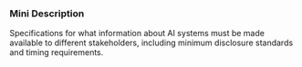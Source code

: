 ### Mini Description

Specifications for what information about AI systems must be made available to different stakeholders, including minimum disclosure standards and timing requirements.
